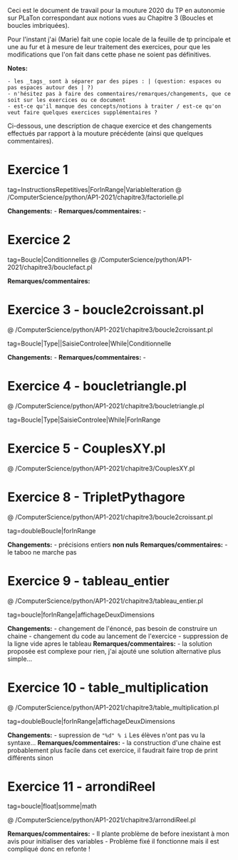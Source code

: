 Ceci est le document de travail pour la mouture 2020 du TP en autonomie sur PLaTon correspondant aux notions vues au Chapitre 3 (Boucles et boucles imbriquées).

Pour l'instant j'ai (Marie) fait une copie locale de la feuille de tp principale et une au fur et à mesure de leur traitement des exercices, pour que les modifications que l'on fait dans cette phase ne soient pas définitives.

**Notes:**

    - les _tags_ sont à séparer par des pipes : | (question: espaces ou pas espaces autour des | ?)
    - n'hésitez pas à faire des commentaires/remarques/changements, que ce soit sur les exercices ou ce document
    - est-ce qu'il manque des concepts/notions à traiter / est-ce qu'on veut faire quelques exercices supplémentaires ?


Ci-dessous, une description de chaque exercice et des changements effectués par rapport à la mouture précédente (ainsi que quelques commentaires).

# Exercice 1
tag=InstructionsRepetitives|ForInRange|VariableIteration
@ /ComputerScience/python/AP1-2021/chapitre3/factorielle.pl

**Changements:**
    - 
**Remarques/commentaires:**
    -

# Exercice 2
tag=Boucle|Conditionnelles
@ /ComputerScience/python/AP1-2021/chapitre3/bouclefact.pl

**Remarques/commentaires:**

# Exercice 3 - boucle2croissant.pl

@ /ComputerScience/python/AP1-2021/chapitre3/boucle2croissant.pl

tag=Boucle|Type||SaisieControlee|While|Conditionnelle

**Changements:**
    - 
**Remarques/commentaires:**
    -
# Exercice 4 - boucletriangle.pl

@ /ComputerScience/python/AP1-2021/chapitre3/boucletriangle.pl

tag=Boucle|Type|SaisieControlee|While|ForInRange

# Exercice 5 - CouplesXY.pl

@ /ComputerScience/python/AP1-2021/chapitre3/CouplesXY.pl

# Exercice 8 - TripletPythagore

@ /ComputerScience/python/AP1-2021/chapitre3/boucle2croissant.pl

tag=doubleBoucle|forInRange

**Changements:**
    - précisions entiers **non nuls**
**Remarques/commentaires:**
    - le taboo ne marche pas

# Exercice 9 - tableau_entier

@ /ComputerScience/python/AP1-2021/chapitre3/tableau_entier.pl

tag=boucle|forInRange|affichageDeuxDimensions

**Changements:**
    - changement de l'énoncé, pas besoin de construire un chaine
    - changement du code au lancement de l'exercice
    - suppression de la ligne vide apres le tableau
**Remarques/commentaires:**
	- la solution proposée est complexe pour rien, j'ai ajouté une solution alternative plus simple...


# Exercice 10 - table_multiplication

@ /ComputerScience/python/AP1-2021/chapitre3/table_multiplication.pl

tag=doubleBoucle|forInRange|affichageDeuxDimensions

**Changements:**
    - supression de `"%d" % i` Les élèves n'ont pas vu la syntaxe...
**Remarques/commentaires:**
	- la construction d'une chaine est probablement plus facile dans cet exercice, il faudrait faire trop de print différents sinon


# Exercice 11 - arrondiReel

tag=boucle|float|somme|math

@ /ComputerScience/python/AP1-2021/chapitre3/arrondiReel.pl

**Remarques/commentaires:**
    - Il plante problème de before inexistant à mon avis pour initialiser des variables
    - Problème fixé il fonctionne mais il est compliqué donc en refonte !


